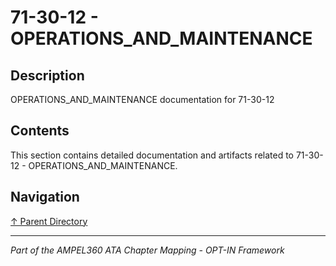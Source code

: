 # 71-30-12 - OPERATIONS_AND_MAINTENANCE

## Description

OPERATIONS_AND_MAINTENANCE documentation for 71-30-12

## Contents

This section contains detailed documentation and artifacts related to 71-30-12 - OPERATIONS_AND_MAINTENANCE.

## Navigation

[↑ Parent Directory](../README.md)

---

*Part of the AMPEL360 ATA Chapter Mapping - OPT-IN Framework*
